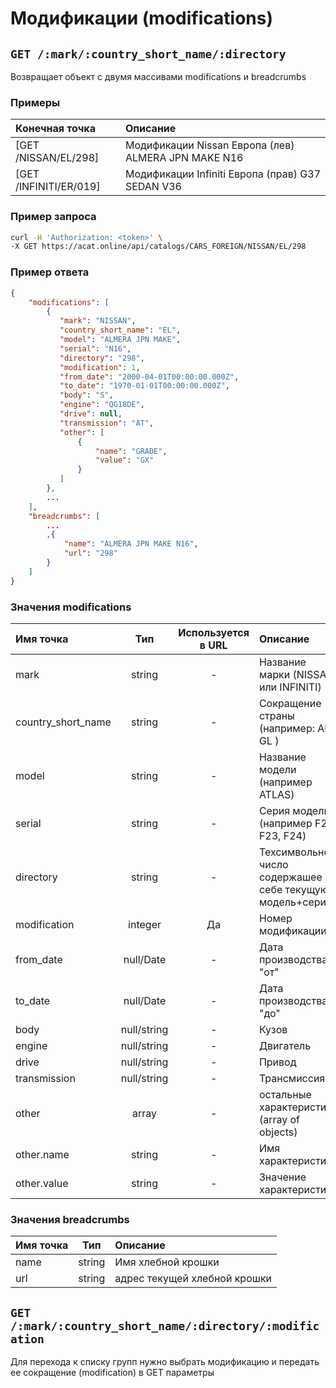 # Модификации (modifications)

## `GET /:mark/:country_short_name/:directory`

Возвращает объект с двумя массивами modifications и breadcrumbs

### Примеры

| Конечная точка | Описание |
| :---- | :--------------- |
| [GET /NISSAN/EL/298] | Модификации Nissan Европа (лев) ALMERA JPN MAKE N16 |
| [GET /INFINITI/ER/019] | Модификации Infiniti Европа (прав) G37 SEDAN V36 |

### Пример запроса

```bash
curl -H 'Authorization: <token>' \
-X GET https://acat.online/api/catalogs/CARS_FOREIGN/NISSAN/EL/298
```

### Пример ответа

```json
{
    "modifications": [
        {
           "mark": "NISSAN",
           "country_short_name": "EL",
           "model": "ALMERA JPN MAKE",
           "serial": "N16",
           "directory": "298",
           "modification": 1,
           "from_date": "2000-04-01T00:00:00.000Z",
           "to_date": "1970-01-01T00:00:00.000Z",
           "body": "S",
           "engine": "QG18DE",
           "drive": null,
           "transmission": "AT",
           "other": [
               {
                   "name": "GRADE",
                   "value": "GX"
               }
           ]
        },
        ...
    ],
    "breadcrumbs": [
        ...
        ,{
            "name": "ALMERA JPN MAKE N16",
            "url": "298"
        }
    ]
}
```

### Значения modifications

| Имя точка | Тип | Используется в URL | Описание |
| :---- | :------: | :------: | :--------------- |
| mark | string | - | Название марки (NISSAN или INFINITI) |
| country_short_name | string | - | Сокращение страны (например: AR / GL ) |
| model | string | - | Название модели (например ATLAS) |
| serial | string | - | Серия модели (например F22, F23, F24) |
| directory | string | - | Техсимвольное число содержашее в себе текущую модель+серию |
| modification | integer | Да | Номер модификации |
| from_date | null/Date | - | Дата производства "от" |
| to_date | null/Date | - | Дата производства "до" |
| body | null/string | - | Кузов |
| engine | null/string | - | Двигатель |
| drive | null/string | - | Привод |
| transmission | null/string | - | Трансмиссия |
| other | array | - | остальные характеристики (array of objects) |
| other.name | string | - | Имя характеристики |
| other.value | string | - | Значение характеристики |

### Значения breadcrumbs

| Имя точка | Тип | Описание |
| :---- | :------: | :--------------- |
| name | string | Имя хлебной крошки |
| url | string | адрес текущей хлебной крошки |


## `GET /:mark/:country_short_name/:directory/:modification`

Для перехода к списку групп нужно выбрать модификацию и передать ее сокращение (modification) в GET параметры